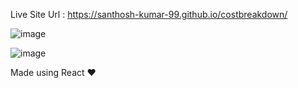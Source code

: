 
Live Site Url : https://santhosh-kumar-99.github.io/costbreakdown/


![image](https://user-images.githubusercontent.com/60814662/218075452-7fb76f74-96fc-41b5-bcf8-e33c01807896.png)

![image](https://user-images.githubusercontent.com/60814662/218075719-5d756982-fcb8-4cfa-b531-a43589c4fef7.png)



























Made using React ❤️
